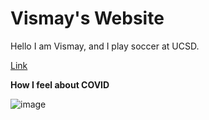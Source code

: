 # Vismay's Website
Hello I am Vismay, and I play soccer at UCSD.

[Link](https://www.youtube.com/watch?v=tAN8g7Fd2Cw)

**How I feel about COVID**


![image](https://images.indianexpress.com/2019/06/untitled-design-6-3.jpg) 
